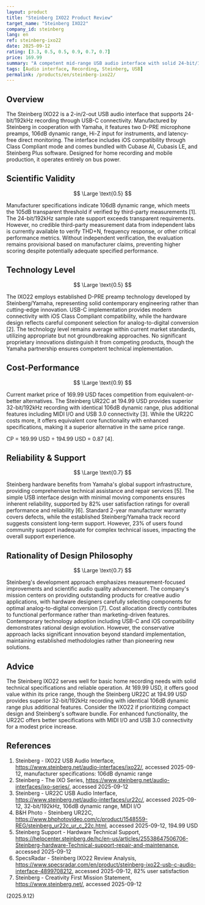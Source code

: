```yaml
---
layout: product
title: "Steinberg IXO22 Product Review"
target_name: "Steinberg IXO22"
company_id: steinberg
lang: en
ref: steinberg-ixo22
date: 2025-09-12
rating: [3.3, 0.5, 0.5, 0.9, 0.7, 0.7]
price: 169.99
summary: "A competent mid-range USB audio interface with solid 24-bit/192kHz specifications and reliable operation, offering good value within its price range"
tags: [Audio interface, Recording, Steinberg, USB]
permalink: /products/en/steinberg-ixo22/
---
```

## Overview

The Steinberg IXO22 is a 2-in/2-out USB audio interface that supports 24-bit/192kHz recording through USB-C connectivity. Manufactured by Steinberg in cooperation with Yamaha, it features two D-PRE microphone preamps, 106dB dynamic range, Hi-Z input for instruments, and latency-free direct monitoring. The interface includes iOS compatibility through Class Compliant mode and comes bundled with Cubase AI, Cubasis LE, and Steinberg Plus software. Designed for home recording and mobile production, it operates entirely on bus power.

## Scientific Validity

$$ \Large \text{0.5} $$

Manufacturer specifications indicate 106dB dynamic range, which meets the 105dB transparent threshold if verified by third-party measurements [1]. The 24-bit/192kHz sample rate support exceeds transparent requirements. However, no credible third-party measurement data from independent labs is currently available to verify THD+N, frequency response, or other critical performance metrics. Without independent verification, the evaluation remains provisional based on manufacturer claims, preventing higher scoring despite potentially adequate specified performance.

## Technology Level

$$ \Large \text{0.5} $$

The IXO22 employs established D-PRE preamp technology developed by Steinberg/Yamaha, representing solid contemporary engineering rather than cutting-edge innovation. USB-C implementation provides modern connectivity with iOS Class Compliant compatibility, while the hardware design reflects careful component selection for analog-to-digital conversion [2]. The technology level remains average within current market standards, utilizing appropriate but not groundbreaking approaches. No significant proprietary innovations distinguish it from competing products, though the Yamaha partnership ensures competent technical implementation.

## Cost-Performance

$$ \Large \text{0.9} $$

Current market price of 169.99 USD faces competition from equivalent-or-better alternatives. The Steinberg UR22C at 194.99 USD provides superior 32-bit/192kHz recording with identical 106dB dynamic range, plus additional features including MIDI I/O and USB 3.0 connectivity [3]. While the UR22C costs more, it offers equivalent core functionality with enhanced specifications, making it a superior alternative in the same price range.

CP = 169.99 USD ÷ 194.99 USD = 0.87 [4].

## Reliability & Support

$$ \Large \text{0.7} $$

Steinberg hardware benefits from Yamaha's global support infrastructure, providing comprehensive technical assistance and repair services [5]. The simple USB interface design with minimal moving components ensures inherent reliability, supported by 82% user satisfaction ratings for overall performance and reliability [6]. Standard 2-year manufacturer warranty covers defects, while the established Steinberg/Yamaha track record suggests consistent long-term support. However, 23% of users found community support inadequate for complex technical issues, impacting the overall support experience.

## Rationality of Design Philosophy

$$ \Large \text{0.7} $$

Steinberg's development approach emphasizes measurement-focused improvements and scientific audio quality advancement. The company's mission centers on providing outstanding products for creative audio applications, with hardware designers carefully selecting components for optimal analog-to-digital conversion [7]. Cost allocation directly contributes to functional performance rather than marketing-driven features. Contemporary technology adoption including USB-C and iOS compatibility demonstrates rational design evolution. However, the conservative approach lacks significant innovation beyond standard implementation, maintaining established methodologies rather than pioneering new solutions.

## Advice

The Steinberg IXO22 serves well for basic home recording needs with solid technical specifications and reliable operation. At 169.99 USD, it offers good value within its price range, though the Steinberg UR22C at 194.99 USD provides superior 32-bit/192kHz recording with identical 106dB dynamic range plus additional features. Consider the IXO22 if prioritizing compact design and Steinberg's software bundle. For enhanced functionality, the UR22C offers better specifications with MIDI I/O and USB 3.0 connectivity for a modest price increase.

## References

1. Steinberg - IXO22 USB Audio Interface, https://www.steinberg.net/audio-interfaces/ixo22/, accessed 2025-09-12, manufacturer specifications: 106dB dynamic range
2. Steinberg - The IXO Series, https://www.steinberg.net/audio-interfaces/ixo-series/, accessed 2025-09-12
3. Steinberg - UR22C USB Audio Interface, https://www.steinberg.net/audio-interfaces/ur22c/, accessed 2025-09-12, 32-bit/192kHz, 106dB dynamic range, MIDI I/O
4. B&H Photo - Steinberg UR22C, https://www.bhphotovideo.com/c/product/1548559-REG/steinberg_ur22c_ur_c_22c.html, accessed 2025-09-12, 194.99 USD
5. Steinberg Support - Hardware Technical Support, https://helpcenter.steinberg.de/hc/en-us/articles/25538647506706-Steinberg-hardware-Technical-support-repair-and-maintenance, accessed 2025-09-12
6. SpecsRadar - Steinberg IXO22 Review Analysis, https://www.specsradar.com/en/product/steinberg-ixo22-usb-c-audio-interface-4899708212, accessed 2025-09-12, 82% user satisfaction
7. Steinberg - Creativity First Mission Statement, https://www.steinberg.net/, accessed 2025-09-12

(2025.9.12)